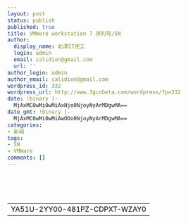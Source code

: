 ```yaml
---
layout: post
status: publish
published: true
title: VMWare workstation 7 序列号/SN
author:
  display_name: 北漂IT民工
  login: admin
  email: calidion@gmail.com
  url: ''
author_login: admin
author_email: calidion@gmail.com
wordpress_id: 332
wordpress_url: http://www.3gcnbeta.com/wordpress/?p=332
date: !binary |-
  MjAxMC0wMi0wMiAxNjo0NjoyNyArMDgwMA==
date_gmt: !binary |-
  MjAxMC0wMi0wMiAwODo0NjoyNyArMDgwMA==
categories:
- 新闻
tags:
- SN
- VMWare
comments: []
---
```

<table cellspacing="0" cellpadding="0">
<tbody>
<tr>
<td id="postmessage_817"><span style="color: #ff0000;"><span style="color: black;">YA51U-2YY00-481PZ-CDPXT-WZAY0</span></span></td><br />
</tr><br />
</tbody><br />
</table></p>
